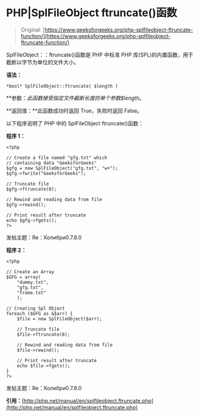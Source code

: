# PHP|SplFileObject ftruncate()函数

> Original: [https://www.geeksforgeeks.org/php-splfileobject-ftruncate-function/](https://www.geeksforgeeks.org/php-splfileobject-ftruncate-function/)

SplFileObject：：ftruncate()函数是 PHP 中标准 PHP 库(SPL)的内置函数，用于截断以字节为单位的文件大小。

**语法：**

```
*bool* SplFileObject::ftruncate( $length )
```

**参数：**此函数接受指定文件截断长度的单个参数*$length*。

**返回值：**此函数成功时返回 True，失败时返回 False。

以下程序说明了 PHP 中的 SplFileObject ftruncate()函数：

**程序 1：**

```
<?php

// Create a file named "gfg.txt" which
// containing data "GeeksforGeeks"
$gfg = new SplFileObject("gfg.txt", "w+");
$gfg->fwrite("GeeksforGeeks");

// Truncate file 
$gfg->ftruncate(8);

// Rewind and reading data from file
$gfg->rewind();

// Print result after truncate
echo $gfg->fgets();
?>
```

发帖主题：Re：Колибри0.7.8.0

**程序 2：**

```
<?php

// Create an Array
$GFG = array(
    "dummy.txt",
    "gfg.txt",
    "frame.txt"
    );

// Creating Spl Object
foreach ($GFG as &$arr) {
    $file = new SplFileObject($arr);

    // Truncate file 
    $file->ftruncate(8);

    // Rewind and reading data from file
    $file->rewind();

    // Print result after truncate
    echo $file->fgets();
}
?>
```

发帖主题：Re：Колибри0.7.8.0

**引用：**[http://php.net/manual/en/splfileobject.ftruncate.php](http://php.net/manual/en/splfileobject.ftruncate.php)